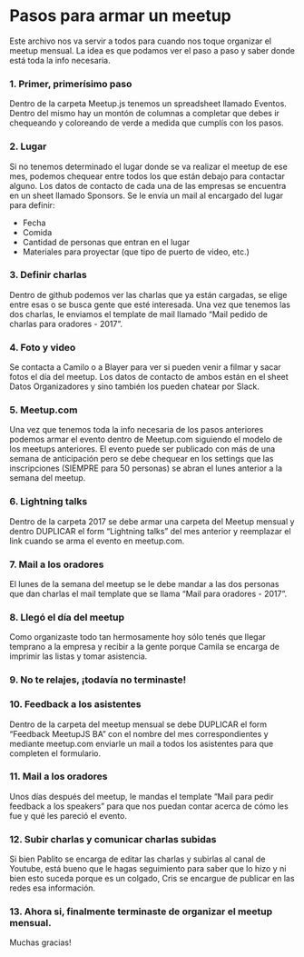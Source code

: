 # Pasos para armar un meetup

Este archivo nos va servir a todos para cuando nos toque organizar el meetup mensual. La idea es que podamos ver el paso a paso y saber donde está toda la info necesaria.

### 1. Primer, primerísimo paso
Dentro de la carpeta Meetup.js tenemos un spreadsheet llamado Eventos. Dentro del mismo hay un montón de columnas a completar que debes ir chequeando y coloreando de verde a medida que cumplís con los pasos.

### 2. Lugar
Si no tenemos determinado el lugar donde se va realizar el meetup de ese mes, podemos chequear entre todos los que están debajo para contactar alguno. Los datos de contacto de cada una de las empresas se encuentra en un sheet llamado Sponsors. Se le envía un mail al encargado del lugar para definir:

* Fecha
* Comida
* Cantidad de personas que entran en el lugar
* Materiales para proyectar (que tipo de puerto de video, etc.)

### 3. Definir charlas
Dentro de github podemos ver las charlas que ya están cargadas, se elige entre esas o se busca gente que esté interesada. Una vez que tenemos las dos charlas, le enviamos el template de mail llamado “Mail pedido de charlas para oradores - 2017”.

### 4. Foto y video
Se contacta a Camilo o a Blayer para ver si pueden venir a filmar y sacar fotos el día del meetup. Los datos de contacto de ambos están en el sheet Datos Organizadores y sino también los pueden chatear por Slack.

### 5. Meetup.com
Una vez que tenemos toda la info necesaria de los pasos anteriores podemos armar el evento dentro de Meetup.com siguiendo el modelo de los meetups anteriores. El evento puede ser publicado con más de una semana de anticipación pero se debe chequear en los settings que las inscripciones (SIEMPRE para 50 personas) se abran el lunes anterior a la semana del meetup.

### 6. Lightning talks
Dentro de la carpeta 2017 se debe armar una carpeta del Meetup mensual y dentro DUPLICAR el form “Lightning talks” del mes anterior y reemplazar el link cuando se arma el evento en meetup.com.

### 7. Mail a los oradores
El lunes de la semana del meetup se le debe mandar a las dos personas que dan charlas el mail template que se llama “Mail para oradores - 2017”.

### 8. Llegó el día del meetup
Como organizaste todo tan hermosamente hoy sólo tenés que llegar temprano a la empresa y recibir a la gente porque Camila se encarga de imprimir las listas y tomar asistencia.

### 9. No te relajes, ¡todavía no terminaste!

### 10. Feedback a los asistentes
Dentro de la carpeta del meetup mensual se debe DUPLICAR el form “Feedback MeetupJS BA” con el nombre del mes correspondientes y mediante meetup.com enviarle un mail a todos los asistentes para que completen el formulario.

### 11. Mail a los oradores
Unos días después del meetup, le mandas el template “Mail para pedir feedback a los speakers” para que nos puedan contar acerca de cómo les fue y qué les pareció el evento.

### 12. Subir charlas y comunicar charlas subidas
Si bien Pablito se encarga de editar las charlas y subirlas al canal de Youtube, está bueno que le hagas seguimiento para saber que lo hizo y ni bien esto suceda porque es un colgado, Cris se encargue de publicar en las redes esa información.

### 13. Ahora si, finalmente terminaste de organizar el meetup mensual.

Muchas gracias!
